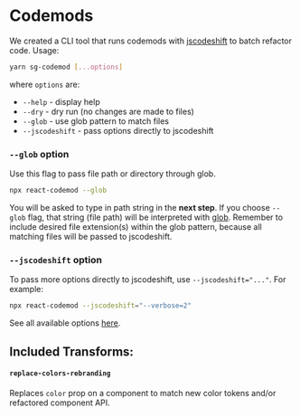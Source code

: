 # Codemods

We created a CLI tool that runs codemods with [jscodeshift](https://github.com/facebook/jscodeshift) to batch refactor code.
Usage:

```sh
yarn sg-codemod [...options]
```

where `options` are:

- `--help` - display help
- `--dry` - dry run (no changes are made to files)
- `--glob` - use glob pattern to match files
- `--jscodeshift` - pass options directly to jscodeshift

### `--glob` option

Use this flag to pass file path or directory through glob.

```sh
npx react-codemod --glob
```

You will be asked to type in path string in the <b>next step</b>. If you choose `--glob` flag, that string (file path) will be interpreted with [glob](https://github.com/isaacs/node-glob). Remember to include desired file extension(s) within the glob pattern, because all matching files will be passed to jscodeshift.

### `--jscodeshift` option

To pass more options directly to jscodeshift, use `--jscodeshift="..."`. For example:

```sh
npx react-codemod --jscodeshift="--verbose=2"
```

See all available options [here](https://github.com/facebook/jscodeshift#usage-cli).

## Included Transforms:

#### `replace-colors-rebranding`

Replaces `color` prop on a component to match new color tokens and/or refactored component API.
